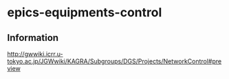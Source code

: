 # epics-equipments-control

## Information

http://gwwiki.icrr.u-tokyo.ac.jp/JGWwiki/KAGRA/Subgroups/DGS/Projects/NetworkControl#preview
